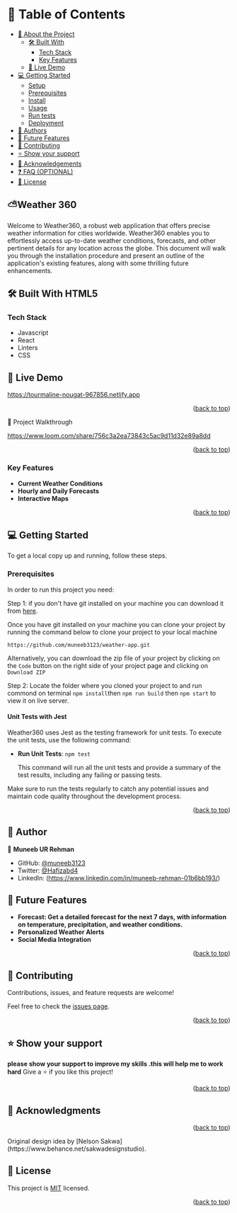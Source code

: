 <a name="readme-top"></a>

<!-- TABLE OF CONTENTS -->

# 📗 Table of Contents

- [📖 About the Project](#about-project)
  - [🛠 Built With](#built-with)
    - [Tech Stack](#tech-stack)
    - [Key Features](#key-features)
  - [🚀 Live Demo](#live-demo)
- [💻 Getting Started](#getting-started)
  - [Setup](#setup)
  - [Prerequisites](#prerequisites)
  - [Install](#install)
  - [Usage](#usage)
  - [Run tests](#run-tests)
  - [Deployment](#triangular_flag_on_post-deployment)
- [👥 Authors](#authors)
- [🔭 Future Features](#future-features)
- [🤝 Contributing](#contributing)
- [⭐️ Show your support](#support)
- [🙏 Acknowledgements](#acknowledgements)
- [❓ FAQ (OPTIONAL)](#faq)
- [📝 License](#license)

<!-- PROJECT DESCRIPTION -->
## ⛅️Weather 360 <a name="about-project"></a>

Welcome to Weather360, a robust web application that offers precise weather information for cities worldwide. Weather360 enables you to effortlessly access up-to-date weather conditions, forecasts, and other pertinent details for any location across the globe. This document will walk you through the installation procedure and present an outline of the application's existing features, along with some thrilling future enhancements.

## 🛠 Built With <a name="visual studio">HTML5</a>

### Tech Stack <a name="tech-stack"></a>
- Javascript
- React
- Linters
- CSS
<!-- Features -->

## 🚀 Live Demo <a name="protfolio-project"></a>
 
https://tourmaline-nougat-967856.netlify.app

<p align="right">(<a href="#readme-top">back to top</a>)</p>

 📼 Project Walkthrough <a name="project-walk"></a>

https://www.loom.com/share/756c3a2ea73843c5ac9d11d32e89a8dd

<p align="right">(<a href="#readme-top">back to top</a>)</p>

### Key Features <a name="key-features"></a>
- **Current Weather Conditions**
- **Hourly and Daily Forecasts**
- **Interactive Maps**

<p align="right">(<a href="#readme-top">back to top</a>)</p>

<!-- GETTING STARTED -->

## 💻 Getting Started <a name="getting-started"></a>

To get a local copy up and running, follow these steps.

### Prerequisites
In order to run this project you need:

Step 1: if you don't have git installed on your machine you can download it from [here](https://git-scm.com/downloads).

Once you have git installed on your machine you can clone your project by running the command below to clone your project to your local machine


`https://github.com/muneeb3123/weather-app.git`

Alternatively, you can download the zip file of your project by clicking on the `Code` button on the right side of your project page and clicking on `Download ZIP`

Step 2: Locate the folder where you cloned your project to and run commond on terminal `npm install`then `npm run build` then `npm start` to view it on live server.

#### Unit Tests with Jest

Weather360 uses Jest as the testing framework for unit tests. To execute the unit tests, use the following command:

- **Run Unit Tests**: `npm test`

  This command will run all the unit tests and provide a summary of the test results, including any failing or passing tests.

Make sure to run the tests regularly to catch any potential issues and maintain code quality throughout the development process.

<p align="right">(<a href="#readme-top">back to top</a>)</p>

<!-- AUTHORS -->

## 👥 Author <a name="authors"></a>

👤 **Muneeb UR Rehman**

- GitHub: [@muneeb3123](https://github.com/muneeb3123)
- Twitter: [@Hafizabd4](https://twitter.com/Hafizabd4)
- LinkedIn: (https://www.linkedin.com/in/muneeb-rehman-01b6bb193/)

<!-- FUTURE FEATURES -->

## 🔭 Future Features <a name="future-features"></a>
- **Forecast: Get a detailed forecast for the next 7 days, with information on temperature, precipitation, and weather conditions.**
- **Personalized Weather Alerts**
- **Social Media Integration**

<p align="right">(<a href="#readme-top">back to top</a>)</p>
<!-- CONTRIBUTING -->

## 🤝 Contributing <a name="contributing"></a>

Contributions, issues, and feature requests are welcome!

Feel free to check the [issues page](../../issues/).

<p align="right">(<a href="#readme-top">back to top</a>)</p>

<!-- SUPPORT -->

## ⭐️ Show your support <a name="support"></a>
**please show your support to improve my skills .this will help me to work hard**
Give a ⭐️ if you like this project!

<p align="right">(<a href="#readme-top">back to top</a>)</p>

<!-- ACKNOWLEDGEMENTS -->

## 🙏 Acknowledgments <a name="acknowledgements"></a>

<p align="right">(<a href="#readme-top">back to top</a>)</p>
Original design idea by [Nelson Sakwa](https://www.behance.net/sakwadesignstudio).


<!-- LICENSE -->

## 📝 License <a name="license"></a>

This project is [MIT](./License.md) licensed.


<p align="right">(<a href="#readme-top">back to top</a>)</p>
